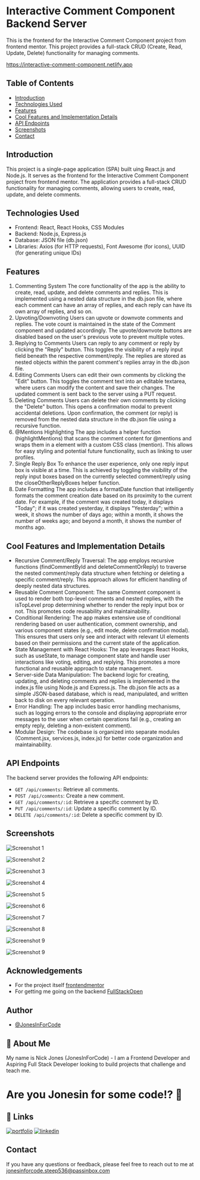 # Interactive Comment Component Backend Server

This is the frontend for the Interactive Comment Component project from frontend mentor. This project provides a full-stack CRUD (Create, Read, Update, Delete) functionality for managing comments.

https://interactive-comment-component.netlify.app

## Table of Contents

- [Introduction](#introduction)
- [Technologies Used](#technologies-used)
- [Features](#features)
- [Cool Features and Implementation Details](#cool-features-and-implementation-details)
- [API Endpoints](#api-endpoints)
- [Screenshots](#screenshots)
- [Contact](#contact)

## Introduction

This project is a single-page application (SPA) built uing React.js and Node.js. It serves as the frontend for the Interactive Comment Component project from frontend mentor. The application provides a full-stack CRUD functionality for managing comments, allowing users to create, read, update, and delete comments.

## Technologies Used

- Frontend: React, React Hooks, CSS Modules
- Backend: Node.js, Express.js
- Database: JSON file (db.json)
- Libraries: Axios (for HTTP requests), Font Awesome (for icons), UUID (for generating unique IDs)


## Features

1. Commenting System
The core functionality of the app is the ability to create, read, update, and delete comments and replies. This is implemented using a nested data structure in the db.json file, where each comment can have an array of replies, and each reply can have its own array of replies, and so on.
2. Upvoting/Downvoting
Users can upvote or downvote comments and replies. The vote count is maintained in the state of the Comment component and updated accordingly. The upvote/downvote buttons are disabled based on the user's previous vote to prevent multiple votes.
3. Replying to Comments
Users can reply to any comment or reply by clicking the "Reply" button. This toggles the visibility of a reply input field beneath the respective comment/reply. The replies are stored as nested objects within the parent comment's replies array in the db.json file.
4. Editing Comments
Users can edit their own comments by clicking the "Edit" button. This toggles the comment text into an editable textarea, where users can modify the content and save their changes. The updated comment is sent back to the server using a PUT request.
5. Deleting Comments
Users can delete their own comments by clicking the "Delete" button. This opens a confirmation modal to prevent accidental deletions. Upon confirmation, the comment (or reply) is removed from the nested data structure in the db.json file using a recursive function.
6. @Mentions Highlighting
The app includes a helper function (highlightMentions) that scans the comment content for @mentions and wraps them in a <span> element with a custom CSS class (mention). This allows for easy styling and potential future functionality, such as linking to user profiles.
7. Single Reply Box
To enhance the user experience, only one reply input box is visible at a time. This is achieved by toggling the visibility of the reply input boxes based on the currently selected comment/reply using the closeOtherReplyBoxes helper function.
8. Date Formatting
The app includes a formatDate function that intelligently formats the comment creation date based on its proximity to the current date. For example, if the comment was created today, it displays "Today"; if it was created yesterday, it displays "Yesterday"; within a week, it shows the number of days ago; within a month, it shows the number of weeks ago; and beyond a month, it shows the number of months ago.

## Cool Features and Implementation Details

- Recursive Comment/Reply Traversal: The app employs recursive functions (findCommentById and deleteCommentOrReply) to traverse the nested comment/reply data structure when fetching or deleting a specific comment/reply. This approach allows for efficient handling of deeply nested data structures.
- Reusable Comment Component: The same Comment component is used to render both top-level comments and nested replies, with the isTopLevel prop determining whether to render the reply input box or not. This promotes code reusability and maintainability.
- Conditional Rendering: The app makes extensive use of conditional rendering based on user authentication, comment ownership, and various component states (e.g., edit mode, delete confirmation modal). This ensures that users only see and interact with relevant UI elements based on their permissions and the current state of the application.
- State Management with React Hooks: The app leverages React Hooks, such as useState, to manage component state and handle user interactions like voting, editing, and replying. This promotes a more functional and reusable approach to state management.
- Server-side Data Manipulation: The backend logic for creating, updating, and deleting comments and replies is implemented in the index.js file using Node.js and Express.js. The db.json file acts as a simple JSON-based database, which is read, manipulated, and written back to disk on every relevant operation.
- Error Handling: The app includes basic error handling mechanisms, such as logging errors to the console and displaying appropriate error messages to the user when certain operations fail (e.g., creating an empty reply, deleting a non-existent comment).
- Modular Design: The codebase is organized into separate modules (Comment.jsx, services.js, index.js) for better code organization and maintainability.

## API Endpoints

The backend server provides the following API endpoints:

- `GET /api/comments`: Retrieve all comments.
- `POST /api/comments`: Create a new comment.
- `GET /api/comments/:id`: Retrieve a specific comment by ID.
- `PUT /api/comments/:id`: Update a specific comment by ID.
- `DELETE /api/comments/:id`: Delete a specific comment by ID.


## Screenshots

![Screenshot 1](screenshots/Capture.PNG)
  
 ![Screenshot 2](screenshots/Reply-to-Comment.gif)
  
 ![Screenshot 3](screenshots/chrome-capture-2024-5-2-1.gif)
  
 ![Screenshot 4](screenshots/chrome-capture-2024-5-2-2.png)
  
 ![Screenshot 5](screenshots/chrome-capture-2024-5-2-3.gif)
  
 ![Screenshot 6](screenshots/chrome-capture-2024-5-2-4.gif)
  
 ![Screenshot 7](screenshots/chrome-capture-2024-5-2-5.gif)
  
 ![Screenshot 8](screenshots/chrome-capture-2024-5-2.gif)
  
 ![Screenshot 9](screenshots/chrome-capture-2024-5-2.png)
  
 ![Screenshot 9](screenshots/reply-to-comment-2.gif)


## Acknowledgements

 - For the project itself [frontendmentor](https://www.frontendmentor.io/challenges/interactive-comments-section-iG1RugEG9)
 - For getting me going on the backend [FullStackOpen](https://fullstackopen.com/en)


## Author

- [@JonesInForCode](https://www.github.com/JonesInForCode)

## 🚀 About Me

My name is Nick Jones (JonesInForCode) - I am a Frontend Developer and Aspiring Full Stack Developer looking to build projects that challenge and teach me.

# Are you Jonesin for some code!? 👋

## 🔗 Links

[![portfolio](https://img.shields.io/badge/my_portfolio-000?style=for-the-badge&logo=ko-fi&logoColor=white)](https://www.jonesinforcode.dev)
[![linkedin](https://img.shields.io/badge/linkedin-0A66C2?style=for-the-badge&logo=linkedin&logoColor=white)](https://www.linkedin.com/in/nicolas-jones-0930b6177)

## Contact

If you have any questions or feedback, please feel free to reach out to me at jonesinforcode.steep536@passinbox.com
